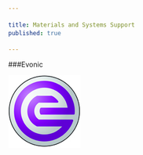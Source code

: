 ```yaml
---

title: Materials and Systems Support
published: true

---
```




###Evonic


<a href="http://www.evonik.com/">![Evonic](evonic.jpg)</a>



